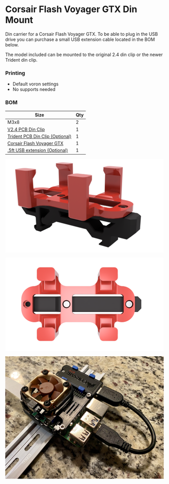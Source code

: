 # Corsair Flash Voyager GTX Din Mount
Din carrier for a Corsair Flash Voyager GTX. To be able to plug in the USB drive you can purchase a small USB extension cable located in the BOM below.

The model included can be mounted to the original 2.4 din clip or the newer Trident din clip.

### Printing
  * Default voron settings
  * No supports needed

### BOM

Size | Qty
--- | ---
M3x8 | 2
[V2.4 PCB Din Clip](https://github.com/VoronDesign/Voron-2/blob/Voron2.4/STLs/VORON2.4/Electronics_Compartment/DIN_Brackets/pcb_din_clip_x3.stl) | 1
[Trident PCB Din Clip (Optional)](https://github.com/VoronDesign/Voron-Trident/blob/main/STLs/ElectronicsBay/pcb_din_clip_v2_x5.stl) | 1
[Corsair Flash Voyager GTX](https://www.amazon.com/Corsair-Flash-Voyager-128GB-Premium/dp/B079NVJPKV) | 1
[.5ft USB extension (Optional)](https://www.amazon.com/gp/product/B00S2N2Q4U/) | 1

![Corsair Flash Voyager GTX Din Mount](Images/voyager_gtx_din_mount.png)

![Corsair Flash Voyager GTX Din Mount](Images/voyager_gtx_din_mount_uni_2.png)

![Corsair Flash Voyager GTX Din Mount](Images/voyager_gtx_din_mount.jpg)
